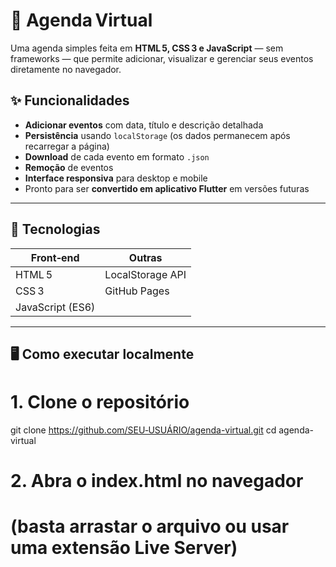 # 📁 Agenda Virtual

Uma agenda simples feita em **HTML 5, CSS 3 e JavaScript** ― sem frameworks ― que permite adicionar, visualizar e gerenciar seus eventos diretamente no navegador.

## ✨ Funcionalidades

- **Adicionar eventos** com data, título e descrição detalhada  
- **Persistência** usando `localStorage` (os dados permanecem após recarregar a página)  
- **Download** de cada evento em formato `.json`  
- **Remoção** de eventos  
- **Interface responsiva** para desktop e mobile  
- Pronto para ser **convertido em aplicativo Flutter** em versões futuras

---

## 🚀 Tecnologias

| Front‑end | Outras |
|-----------|--------|
| HTML 5 | LocalStorage API |
| CSS 3   | GitHub Pages |
| JavaScript (ES6) | |

---

## 🖥️ Como executar localmente

# 1. Clone o repositório
git clone https://github.com/SEU‑USUÁRIO/agenda-virtual.git
cd agenda-virtual

# 2. Abra o index.html no navegador
# (basta arrastar o arquivo ou usar uma extensão Live Server)

